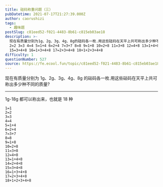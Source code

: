 ```yaml
---
title: 砝码称重问题（三）
pubDatetime: 2021-07-17T21:27:39.000Z
author: caorushizi
tags:
  - 趣味题
postSlug: c81eed52-f021-4483-8b61-c815eb03ae18
description: >-
  现在有质量分别为1g、2g、3g、4g、8g的砝码各一枚.用这些砝码在天平上共可称出多少种不同的质量? 1g-18g都可以称出来，也就是18种 1=1
  2=2 3=3 4=4 5=1+4 6=2+4 7=3+7 8=8 9=1+8 10=2+8 11=3+8 12=4+8 13=1+4+8 14=2+4+8
  15=3+4+8 16=1+3+4+8 17=2+3+4+8 18+1+2+3+4+8
difficulty: 1
questionNumber: 527
source: https://fe.ecool.fun/topic/c81eed52-f021-4483-8b61-c815eb03ae18
---
```


现在有质量分别为 1g、2g、3g、4g、8g 的砝码各一枚.用这些砝码在天平上共可称出多少种不同的质量?

---

1g-18g 都可以称出来，也就是 18 种

```
1=1
2=2
3=3
4=4
5=1+4
6=2+4
7=3+7
8=8
9=1+8
10=2+8
11=3+8
12=4+8
13=1+4+8
14=2+4+8
15=3+4+8
16=1+3+4+8
17=2+3+4+8
18+1+2+3+4+8
```
